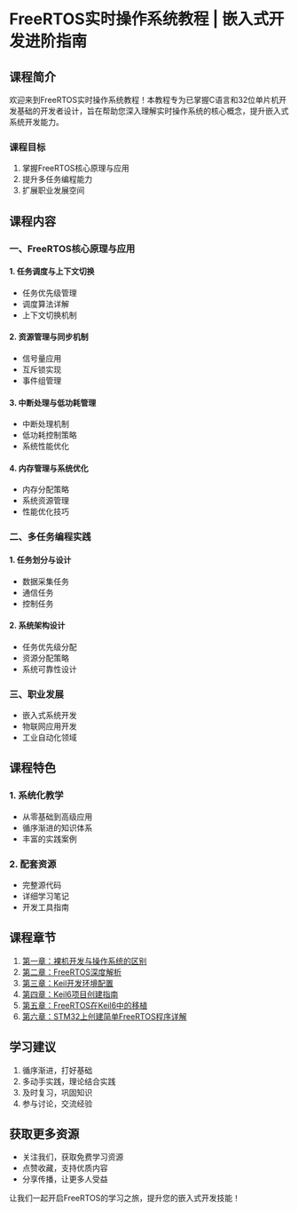 
# FreeRTOS实时操作系统教程 | 嵌入式开发进阶指南

## 课程简介

欢迎来到FreeRTOS实时操作系统教程！本教程专为已掌握C语言和32位单片机开发基础的开发者设计，旨在帮助您深入理解实时操作系统的核心概念，提升嵌入式系统开发能力。

### 课程目标

1. 掌握FreeRTOS核心原理与应用
2. 提升多任务编程能力
3. 扩展职业发展空间

## 课程内容

### 一、FreeRTOS核心原理与应用

#### 1. 任务调度与上下文切换
- 任务优先级管理
- 调度算法详解
- 上下文切换机制

#### 2. 资源管理与同步机制
- 信号量应用
- 互斥锁实现
- 事件组管理

#### 3. 中断处理与低功耗管理
- 中断处理机制
- 低功耗控制策略
- 系统性能优化

#### 4. 内存管理与系统优化
- 内存分配策略
- 系统资源管理
- 性能优化技巧

### 二、多任务编程实践

#### 1. 任务划分与设计
- 数据采集任务
- 通信任务
- 控制任务

#### 2. 系统架构设计
- 任务优先级分配
- 资源分配策略
- 系统可靠性设计

### 三、职业发展

- 嵌入式系统开发
- 物联网应用开发
- 工业自动化领域

## 课程特色

### 1. 系统化教学
- 从零基础到高级应用
- 循序渐进的知识体系
- 丰富的实践案例

### 2. 配套资源
- 完整源代码
- 详细学习笔记
- 开发工具指南

## 课程章节

1. [第一章：裸机开发与操作系统的区别](https://blog.csdn.net/supershmily/article/details/146666889)
2. [第二章：FreeRTOS深度解析](https://blog.csdn.net/supershmily/article/details/146673317)
3. [第三章：Keil开发环境配置](https://blog.csdn.net/supershmily/article/details/146700320)
4. [第四章：Keil6项目创建指南](https://blog.csdn.net/supershmily/article/details/146780134)
5. [第五章：FreeRTOS在Keil6中的移植](https://blog.csdn.net/supershmily/article/details/146927180)
6. [第六章：STM32上创建简单FreeRTOS程序详解](https://blog.csdn.net/supershmily/article/details/146960057)

## 学习建议

1. 循序渐进，打好基础
2. 多动手实践，理论结合实践
3. 及时复习，巩固知识
4. 参与讨论，交流经验

## 获取更多资源

- 关注我们，获取免费学习资源
- 点赞收藏，支持优质内容
- 分享传播，让更多人受益

让我们一起开启FreeRTOS的学习之旅，提升您的嵌入式开发技能！